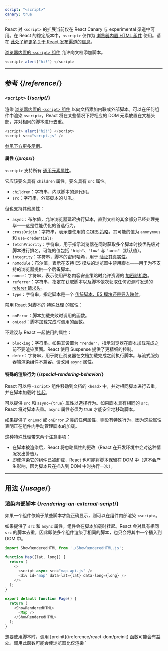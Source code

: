 ```yaml
---
script: "<script>"
canary: true
---
```


<Canary>

React 对 `<script>` 的扩展当前仅在 React Canary 与 experimental 渠道中可用。在 React 的稳定版本中，`<script>` 仅作为 [浏览器内置 HTML 组件](https://react.dev/reference/react-dom/components#all-html-components) 使用。请在 [此处了解更多关于 React 发布渠道的信息](/community/versioning-policy#all-release-channels)。

</Canary>

<Intro>

[浏览器内置的 `<script>` 组件](https://developer.mozilla.org/en-US/docs/Web/HTML/Element/script) 允许向文档添加脚本。

```js
<script> alert("hi!") </script>
```

</Intro>

<InlineToc />

---

## 参考 {/*reference*/}

### `<script>` {/*script*/}

渲染 [浏览器内置的 `<script>` 组件](https://developer.mozilla.org/en-US/docs/Web/HTML/Element/script) 以向文档添加内联或外部脚本。可以在任何组件中渲染 `<script>`，React 将在某些情况下将相应的 DOM 元素放置在文档头部，并对相同的脚本进行去重。

```js
<script> alert("hi!") </script>
<script src="script.js" />
```

[参见下方更多示例](#usage)。

#### 属性 {/*props*/}

`<script>` 支持所有 [通用元素属性](/reference/react-dom/components/common#props)。

它应该要么具有 `children` 属性，要么具有 `src` 属性。

* `children`：字符串，内联脚本的源代码。
* `src`：字符串，外部脚本的 URL。

但也支持其他属性：

* `async`：布尔值，允许浏览器延迟执行脚本，直到文档的其余部分已经处理完毕——这是性能优化的首选行为。
* `crossOrigin`：字符串，表示要使用的 [CORS 策略](https://developer.mozilla.org/en-US/docs/Web/HTML/Attributes/crossorigin)，其可能的值为 `anonymous` 和 `use-credentials`。
* `fetchPriority`：字符串，用于指示浏览器在同时获取多个脚本时按优先级对脚本进行排名，可能的值包括 `"high"`、`"low"` 与 `"auto"`（默认值）。
* `integrity`：字符串，脚本的密码哈希，用于 [验证其真实性](https://developer.mozilla.org/en-US/docs/Web/Security/Subresource_Integrity)。
* `noModule`：布尔值，表示在支持 ES 模块的浏览器中禁用脚本——用于为不支持的浏览器提供一个后备脚本。
* `nonce`：字符串，表示使用严格内容安全策略时允许资源的 [加密随机数](https://developer.mozilla.org/zh-CN/docs/Web/HTML/Global_attributes/nonce)。
* `referrer`：字符串，指定在获取脚本以及脚本依次获取任何资源时发送的 [referer 请求头](https://developer.mozilla.org/en-US/docs/Web/HTML/Element/script#referrerpolicy)。
* `type`：字符串，指定脚本是一个 [传统脚本、ES 模块还是导入映射](https://developer.mozilla.org/en-US/docs/Web/HTML/Element/script/type)。

禁用 React 对脚本的 [特殊处理](#special-rendering-behavior) 的属性：

* `onError`：脚本加载失败时调用的函数。
* `onLoad`：脚本加载完成时调用的函数。

不建议与 React 一起使用的属性：

* `blocking`：字符串。如果其设置为 `"render"`，指示浏览器在脚本加载完成之前不要渲染页面。React 使用 Suspense 提供了更精细的控制。
* `defer`：字符串，用于防止浏览器在文档加载完成之前执行脚本。与流式服务器端渲染组件不兼容。请改用 `async` 属性。

#### 特殊的渲染行为 {/*special-rendering-behavior*/}

React 可以将 `<script>` 组件移动到文档的 `<head>` 中，并对相同脚本进行去重，并在脚本加载时 [挂起](http://localhost:3000/reference/react/Suspense)。

可以提供 `src` 和 `async={true}` 属性以选择行为。如果脚本具有相同的 `src`，React 将对脚本去重。`async` 属性必须为 true 才能安全地移动脚本。

如果提供了 `onLoad` 或 `onError` 之类的任何属性，则没有特殊行为，因为这些属性表明正在组件内手动管理脚本的加载。

这种特殊处理带来两个注意事项：

* 在脚本被渲染后，React 将忽略属性的更改（React 在开发环境中会对这种情况发出警告）。
* 即使渲染它的组件已被卸载，React 也可能将脚本保留在 DOM 中（这不会产生影响，因为脚本只在插入到 DOM 中时执行一次）。

---

## 用法 {/*usage*/}

### 渲染内部脚本 {/*rendering-an-external-script*/}

如果一个组件依赖于某些脚本才能正确显示，则可以在组件内部渲染 `<script>`。

如果提供了 `src` 和 `async` 属性，组件会在脚本加载时挂起。React 会对具有相同 `src` 的脚本去重，因此即使多个组件渲染了相同的脚本，也只会将其中一个插入到 DOM 中。

<SandpackWithHTMLOutput>

```js App.js active
import ShowRenderedHTML from './ShowRenderedHTML.js';

function Map({lat, long}) {
  return (
    <>
      <script async src="map-api.js" />
      <div id="map" data-lat={lat} data-long={long} />
    </>
  );
}

export default function Page() {
  return (
    <ShowRenderedHTML>
      <Map />
    </ShowRenderedHTML>
  );
}
```

</SandpackWithHTMLOutput>

<Note>
想要使用脚本时，调用 [preinit](/reference/react-dom/preinit) 函数可能会有益处。调用此函数可能会使浏览器比仅渲染 `<script>` 组件更早地开始获取脚本，例如通过发送 [HTTP 103 Early Hints 响应](https://developer.mozilla.org/en-US/docs/Web/HTTP/Status/103)。
</Note>

### 渲染内联脚本 {/*rendering-an-inline-script*/}

如果需要包含内联脚本，请将 `<script>` 组件渲染为其子元素的脚本源代码。内联脚本不会被去重或移动到文档 `<head>` 中，由于它们不加载任何外部资源，因此不会导致组件挂起。

<SandpackWithHTMLOutput>

```js App.js active
import ShowRenderedHTML from './ShowRenderedHTML.js';

function Tracking() {
  return (
    <script>
      ga('send', 'pageview');
    </script>
  );
}

export default function Page() {
  return (
    <ShowRenderedHTML>
      <h1>My Website</h1>
      <Tracking />
      <p>Welcome</p>
    </ShowRenderedHTML>
  );
}
```

</SandpackWithHTMLOutput>
